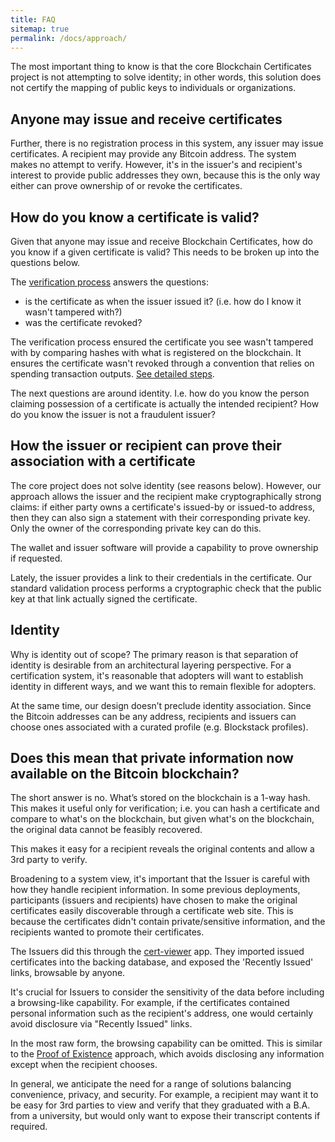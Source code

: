 ```yaml
---
title: FAQ
sitemap: true
permalink: /docs/approach/
---
```


The most important thing to know is that the core Blockchain Certificates project is not attempting to 
solve identity; in other words, this solution does not certify the mapping of public keys to individuals or 
organizations.

## Anyone may issue and receive certificates

Further, there is no registration process in this system, any issuer may issue certificates. A recipient may 
provide any Bitcoin address. The system makes no attempt to verify. However, it's in the issuer's and recipient's
interest to provide public addresses they own, because this is the only way either can prove ownership of or 
revoke the certificates.

## How do you know a certificate is valid?

Given that anyone may issue and receive Blockchain Certificates, how do you know if a given certificate is valid?
This needs to be broken up into the questions below.


The [verification process](/docs/verify/) answers the questions:
- is the certificate as when the issuer issued it? (i.e. how do I know it wasn't tampered with?)
- was the certificate revoked?

The verification process ensured the certificate you see wasn't tampered with by comparing hashes with what is registered
on the blockchain. It ensures the certificate wasn't revoked through a convention that relies on spending transaction
outputs. [See detailed steps](/docs/verify/).

The next questions are around identity. I.e. how do you know the person claiming possession of a certificate is actually
the intended recipient? How do you know the issuer is not a fraudulent issuer?


## How the issuer or recipient can prove their association with a certificate

The core project does not solve identity (see reasons below). However, our approach allows the issuer and the recipient 
make cryptographically strong claims: if either party owns a certificate's issued-by or issued-to address, then they can
also sign a statement with their corresponding private key. Only the owner of the corresponding private key can do this. 

The wallet and issuer software will provide a capability to prove ownership if requested. 

Lately, the issuer provides a link to their credentials in the certificate. Our standard validation process performs a
cryptographic check that the public key at that link actually signed the certificate.

## Identity

Why is identity out of scope? The primary reason is that separation of identity is desirable from an architectural layering
perspective. For a certification system, it's reasonable that adopters will want to establish identity in different ways, and 
we want this to remain flexible for adopters.

At the same time, our design doesn’t preclude identity association. Since the Bitcoin addresses can be any address, recipients
and issuers can choose ones associated with a curated  profile (e.g. Blockstack profiles). 


## Does this mean that private information now available on the Bitcoin blockchain?

The short answer is no. What’s stored on the blockchain is a 1-way hash. This makes it useful
only for verification; i.e. you can hash a certificate and compare to what's on the blockchain, but
given what's on the blockchain, the original data cannot be feasibly recovered.

This makes it easy for a recipient reveals the original contents and allow a 3rd party to verify.

Broadening to a system view, it's important that the Issuer is careful with how they handle 
recipient information. In some previous deployments, participants (issuers and recipients) have chosen to 
make the original certificates easily discoverable through a certificate web site. This is because 
the certificates didn't contain private/sensitive information, and the recipients wanted to promote their certificates.

The Issuers did this through the [cert-viewer](https://github.com/blockchain-certificates/cert-viewer) app. They imported 
issued certificates into the backing database, and exposed the 'Recently Issued' links, browsable by anyone.

It's crucial for Issuers to consider the sensitivity of the data before including a browsing-like capability. For example, if the
certificates contained personal information such as the recipient's address, one would certainly avoid
disclosure via "Recently Issued" links.

In the most raw form, the browsing capability can be omitted. This is similar to the [Proof of Existence](https://proofofexistence.com/) 
approach, which avoids disclosing any information except when the recipient chooses.

In general, we anticipate the need for a range of solutions balancing convenience, privacy, and security. For example,
a recipient may want it to be easy for 3rd parties to view and verify that they graduated with a B.A. from a university,
but would only want to expose their transcript contents if required.